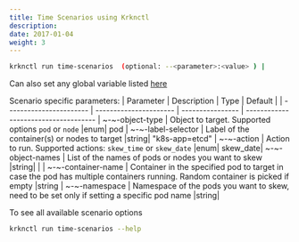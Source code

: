 ```yaml
---
title: Time Scenarios using Krknctl
description: 
date: 2017-01-04
weight: 3
---
```


```bash
krknctl run time-scenarios  (optional: --<parameter>:<value> ) | 
```

Can also set any global variable listed [here](../all-scenario-env-krknctl.md) 


Scenario specific parameters: 
| Parameter      | Description    | Type      |  Default | 
| ----------------------- | ----------------------    | ----------------  | ------------------------------------ | 
~-~-object-type | Object to target. Supported options `pod` or `node` |enum| pod |
~-~-label-selector | Label of the container(s) or nodes to target |string| "k8s-app=etcd" |
~-~-action | Action to run. Supported actions: `skew_time` or `skew_date` |enum| skew_date|
~-~-object-names | List of the names of pods or nodes you want to skew |string| | |
~-~-container-name | Container in the specified pod to target in case the pod has multiple containers running. Random container is picked if empty |string | 
~-~-namespace | Namespace of the pods you want to skew, need to be set only if setting a specific pod name |string|



To see all available scenario options 
```bash
krknctl run time-scenarios --help 
```